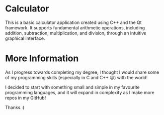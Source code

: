 # Calculator
This is a basic calculator application created using C++ and the Qt framework. It supports fundamental arithmetic operations, including addition, subtraction, multiplication, and division, through an intuitive graphical interface.
# More Information
As I progress towards completing my degree, I thought I would share some of my programming skills (especially in C and C++ 😉) with the world!

I decided to start with something small and simple in my favourite programming languages, and it will expand in complexity as I make more repos in my GitHub!

Thanks :)

